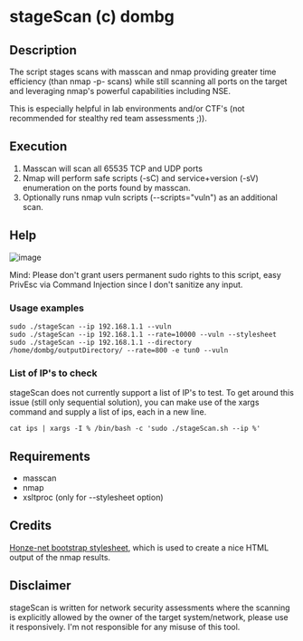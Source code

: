 # stageScan (c) dombg

## Description

The script stages scans with masscan and nmap providing greater time efficiency (than nmap -p- scans) while still scanning all ports on the target and leveraging nmap's powerful capabilities including NSE.

This is especially helpful in lab environments and/or CTF's (not recommended for stealthy red team assessments ;)). 

## Execution

1. Masscan will scan all 65535 TCP and UDP ports
2. Nmap will perform safe scripts (-sC) and service+version (-sV) enumeration on the ports found by masscan.
3. Optionally runs nmap vuln scripts (--scripts="vuln") as an additional scan.

## Help

![image](https://user-images.githubusercontent.com/7427205/138583268-a974400b-64fb-420e-8f8c-e1a94c35d658.png)

Mind: Please don't grant users permanent sudo rights to this script, easy PrivEsc via Command Injection since I don't sanitize any input.

### Usage examples

```
sudo ./stageScan --ip 192.168.1.1 --vuln
sudo ./stageScan --ip 192.168.1.1 --rate=10000 --vuln --stylesheet
sudo ./stageScan --ip 192.168.1.1 --directory /home/dombg/outputDirectory/ --rate=800 -e tun0 --vuln
```
### List of IP's to check 

stageScan does not currently support a list of IP's to test. To get around this issue (still only sequential solution), you can make use of the xargs command and supply a list of ips, each in a new line.

`cat ips | xargs -I % /bin/bash -c 'sudo ./stageScan.sh --ip %'`

## Requirements

- masscan
- nmap
- xsltproc (only for --stylesheet option)

## Credits

[Honze-net bootstrap stylesheet](https://github.com/honze-net/nmap-bootstrap-xsl/), which is used to create a nice HTML output of the nmap results.

## Disclaimer

stageScan is written for network security assessments where the scanning is explicitly allowed by the owner of the target system/network, please use it responsively. I'm not responsible for any misuse of this tool.
